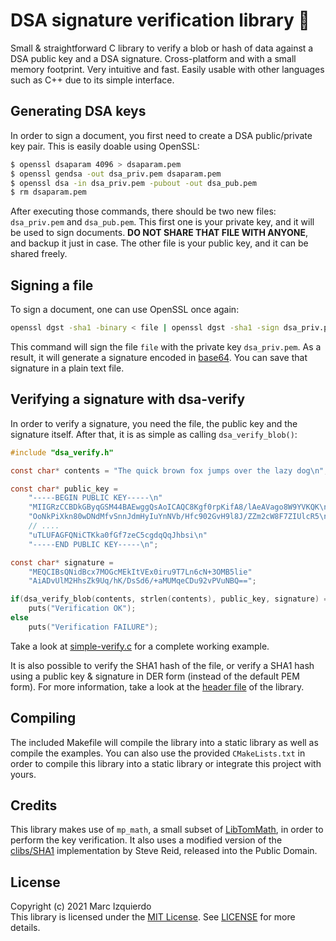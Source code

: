 # DSA signature verification library :closed_lock_with_key:

Small & straightforward C library to verify a blob or hash of data against a DSA public key and a DSA signature. Cross-platform and with a small memory footprint. Very intuitive and fast. Easily usable with other languages such as C++ due to its simple interface.


## Generating DSA keys
In order to sign a document, you first need to create a DSA public/private key pair. This is easily doable using OpenSSL:
```sh
$ openssl dsaparam 4096 > dsaparam.pem
$ openssl gendsa -out dsa_priv.pem dsaparam.pem
$ openssl dsa -in dsa_priv.pem -pubout -out dsa_pub.pem
$ rm dsaparam.pem
```

After executing those commands, there should be two new files: `dsa_priv.pem` and `dsa_pub.pem`. This first one is your private key, and it will be used to sign documents. **DO NOT SHARE THAT FILE WITH ANYONE**, and backup it just in case. The other file is your public key, and it can be shared freely.


## Signing a file
To sign a document, one can use OpenSSL once again:
```sh
openssl dgst -sha1 -binary < file | openssl dgst -sha1 -sign dsa_priv.pem | openssl enc -base64
```

This command will sign the file `file` with the private key `dsa_priv.pem`. As a result, it will generate a signature encoded in [base64](https://en.wikipedia.org/wiki/Base64). You can save that signature in a plain text file.


## Verifying a signature with dsa-verify
In order to verify a signature, you need the file, the public key and the signature itself. After that, it is as simple as calling `dsa_verify_blob()`:

```c
#include "dsa_verify.h"

const char* contents = "The quick brown fox jumps over the lazy dog\n";

const char* public_key = 
    "-----BEGIN PUBLIC KEY-----\n"
    "MIIGRzCCBDkGByqGSM44BAEwggQsAoICAQC8Kgf0rpKifA8/lAeAVago8W9YVKQK\n"
    "OoNkPiXkn80wDNdMfvSnnJdmHyIuYnNVb/Hfc902GvH9l8J/ZZm2cW8F7ZIUlcR5\n"
    // ....
    "uTLUFAGFQNiCTKka0fGf7zeC5cgdqQqJhbsi\n"
    "-----END PUBLIC KEY-----\n";

const char* signature =
    "MEQCIBsQNidBcx7MOGcMEkItVEx0iru9T7Ln6cN+3OMB5lie"
    "AiADvUlM2HhsZk9Uq/hK/DsSd6/+aMUMqeCDu92vPVuNBQ==";

if(dsa_verify_blob(contents, strlen(contents), public_key, signature) == DSA_VERIFICATION_OK)
    puts("Verification OK");
else
    puts("Verification FAILURE");
```

Take a look at [simple-verify.c](examples/simple-verify.c) for a complete working example.

It is also possible to verify the SHA1 hash of the file, or verify a SHA1 hash using a public key & signature in DER form (instead of the default PEM form). For more information, take a look at the [header file](include/dsa-verify.h) of the library.


## Compiling
The included Makefile will compile the library into a static library as well as compile the examples. You can also use the provided `CMakeLists.txt` in order to compile this library into a static library or integrate this project with yours.


## Credits
This library makes use of `mp_math`, a small subset of [LibTomMath](https://github.com/libtom/libtommath), in order to perform the key verification. It also uses a modified version of the [clibs/SHA1](https://github.com/clibs/sha1) implementation by Steve Reid, released into the Public Domain.


## License
Copyright (c) 2021 Marc Izquierdo  
This library is licensed under the [MIT License](https://choosealicense.com/licenses/mit/). See
[LICENSE](https://github.com/marcizhu/dsa-verify/blob/master/LICENSE) for more details.
